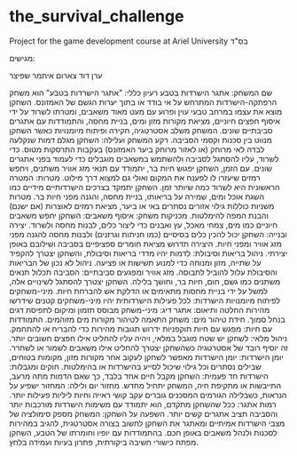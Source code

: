 # the_survival_challenge
Project for the game development course at Ariel University
בס"ד 

מגישים:

ערן דוד צארום
איתמר שפיצר

שם המשחק: אתגר הישרדות בטבע
רעיון כללי:
"אתגר הישרדות בטבע" הוא משחק הרפתקה-הישרדות המתרחש על אי בודד או בתוך יערות הגשם של האמזונס. השחקן מוצא את עצמו במרחב טבעי עוין ופרוע עם מעט מאוד משאבים, ומטרתו לשרוד על ידי איסוף חפצים חיוניים, מציאת מקורות מזון ומים, בניית מחסה, והתמודדות עם אתגרים סביבתיים שונים. המשחק משלב אסטרטגיה, חקירה ופיתוח מיומנויות כאשר השחקן מנווט בין סכנות וקסמי הסביבה.
רקע המשחק ועלילה:
השחקן מגלם דמות שנקלעה לבדה לאי מרוחק (או לאזור מרוחק ביער האמזונס) בעקבות התרסקות מטוס. כדי לשרוד, עליו להסתגל לסביבה ולהשתמש במשאבים מוגבלים כדי לעמוד בפני אתגרים שונים. עם הזמן, השחקן יפגוש חיות בר, יתמודד עם תנאי מזג אוויר משתנים, ויחפש רמזים שיעזרו לו לפענח את המקום ואולי גם למצוא דרך מילוט.
מטרות:
המטרה הראשונית היא לשרוד כמה שיותר זמן. השחקן יתמקד בצרכים הישרדותיים מידיים כמו השגת אוכל ומים, שמירה על בריאותו, בניית מחסה, והגנה מפני חיות בר. מטרות משניות כוללות גילוי אזורים נסתרים באי או ביער, מציאת רמזים לאוצרות (אם ישנם) והבנת המפה להימלטות.
מכניקות משחק:
איסוף משאבים:
השחקן יחפש משאבים חיוניים כמו מים, צמחי מאכל, עץ ואבנים כדי ליצור כלים, לבנות מחסה ולשרוד.
יצירה ובנייה:
השחקן יכול להכין כלים בסיסיים (כמו חניתות וגרזנים) ולבנות מחסה להגנה מפני מזג אוויר ומפני חיות. היצירה תדרוש מציאת חומרים ספציפיים בסביבה ושילובם באופן יצירתי.
ניהול בריאות וסיבולת:
לדמות יהיו מדדי בריאות וסיבולת, והשחקן יצטרך להקפיד על שתייה, מזון ומנוחה כדי למנוע תשישות או פציעה. ניהול לא נכון של הבריאות והסיבולת עלול להוביל לתבוסה.
מזג אוויר ומפגעים סביבתיים:
הסביבה תכלול תנאים משתנים כמו גשם, חום, חיות בר, וחושך בלילה. השחקן יצטרך להסתגל לשינויים אלה, למשל על ידי בניית מחסות מתאימים או הדלקת אש להברחת חיות.
מיני-משחקים לפיתוח מיומנויות הישרדות:
לכל פעילות הישרדותית יהיו מיני-משחקים קטנים שידרשו מהירות החלטה ותיאום:
אתגר דיג: מיני-משחק מבוסס תזמון ומיקום לתפיסת דגים בנחל סמוך.
חידת טיהור מים: משחק התאמה לטיהור מקורות מים מזוהמים.
התמודדות עם חיות: מפגש עם חיות תוקפניות ידרוש תגובות מהירות כדי להבריח או להתחמק.
ניהול מלאי:
לשחקן יש שטח מוגבל במלאי, ויהיה עליו להחליט אילו חפצים חשובים יותר. זה יוסיף רובד של אסטרטגיה כשהשחקן יצטרך להחליט אילו משאבים לשמור או לשחרר.
יומן הישרדות:
יומן הישרדות מאפשר לשחקן לעקוב אחר מקורות מזון, מקומות בטוחים, שבילים נסתרים וכל גילוי שיכול לסייע בהישרדות או בהימלטות.
חוקים ומגבלות:
הישרדות חד פעמית: השחקן מקבל חיים אחד בלבד, כך שאם הדמות מתה מרעב, התייבשות או מתקיפת חיה, המשחק יתחיל מחדש.
מחזור יום ולילה: המחזור ישפיע על הנראות, כשבלילה הגורמים המסכנים גוברים עקב קושי ראייה וחיות ליליות פעילות יותר.
רמות אתגר: ככל שהשחקן מתקדם, הוא יתמודד עם משימות הישרדות מורכבות יותר והסביבה תציב אתגרים קשים יותר.
השפעה על השחקן:
המשחק מספק סימולציה של מצבי הישרדות אמיתיים ומאתגר את השחקן לחשוב בצורה אסטרטגית, להגיב במהירות לסכנות ולנהל משאבים באופן חכם. בהתמודדות עם יופיו וחומרתו של הטבע, השחקן מפתח כישורי חשיבה ביקורתית, פתרון בעיות ועמידה בלחץ.
